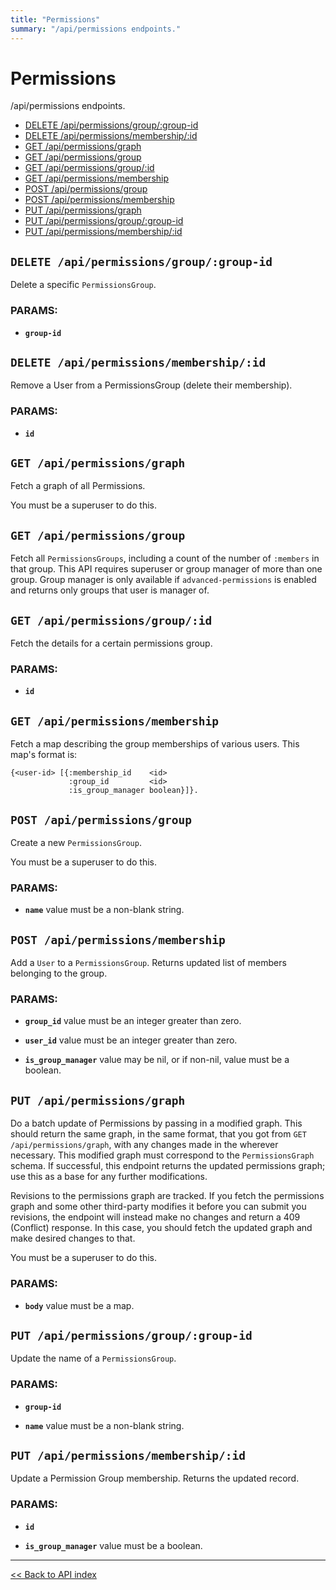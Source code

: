 ```yaml
---
title: "Permissions"
summary: "/api/permissions endpoints."
---
```


# Permissions

/api/permissions endpoints.

  - [DELETE /api/permissions/group/:group-id](#delete-apipermissionsgroupgroup-id)
  - [DELETE /api/permissions/membership/:id](#delete-apipermissionsmembershipid)
  - [GET /api/permissions/graph](#get-apipermissionsgraph)
  - [GET /api/permissions/group](#get-apipermissionsgroup)
  - [GET /api/permissions/group/:id](#get-apipermissionsgroupid)
  - [GET /api/permissions/membership](#get-apipermissionsmembership)
  - [POST /api/permissions/group](#post-apipermissionsgroup)
  - [POST /api/permissions/membership](#post-apipermissionsmembership)
  - [PUT /api/permissions/graph](#put-apipermissionsgraph)
  - [PUT /api/permissions/group/:group-id](#put-apipermissionsgroupgroup-id)
  - [PUT /api/permissions/membership/:id](#put-apipermissionsmembershipid)

## `DELETE /api/permissions/group/:group-id`

Delete a specific `PermissionsGroup`.

### PARAMS:

*  **`group-id`**

## `DELETE /api/permissions/membership/:id`

Remove a User from a PermissionsGroup (delete their membership).

### PARAMS:

*  **`id`**

## `GET /api/permissions/graph`

Fetch a graph of all Permissions.

You must be a superuser to do this.

## `GET /api/permissions/group`

Fetch all `PermissionsGroups`, including a count of the number of `:members` in that group.
  This API requires superuser or group manager of more than one group.
  Group manager is only available if `advanced-permissions` is enabled and returns only groups that user
  is manager of.

## `GET /api/permissions/group/:id`

Fetch the details for a certain permissions group.

### PARAMS:

*  **`id`**

## `GET /api/permissions/membership`

Fetch a map describing the group memberships of various users.
   This map's format is:

    {<user-id> [{:membership_id    <id>
                 :group_id         <id>
                 :is_group_manager boolean}]}.

## `POST /api/permissions/group`

Create a new `PermissionsGroup`.

You must be a superuser to do this.

### PARAMS:

*  **`name`** value must be a non-blank string.

## `POST /api/permissions/membership`

Add a `User` to a `PermissionsGroup`. Returns updated list of members belonging to the group.

### PARAMS:

*  **`group_id`** value must be an integer greater than zero.

*  **`user_id`** value must be an integer greater than zero.

*  **`is_group_manager`** value may be nil, or if non-nil, value must be a boolean.

## `PUT /api/permissions/graph`

Do a batch update of Permissions by passing in a modified graph. This should return the same graph, in the same
  format, that you got from `GET /api/permissions/graph`, with any changes made in the wherever necessary. This
  modified graph must correspond to the `PermissionsGraph` schema. If successful, this endpoint returns the updated
  permissions graph; use this as a base for any further modifications.

  Revisions to the permissions graph are tracked. If you fetch the permissions graph and some other third-party
  modifies it before you can submit you revisions, the endpoint will instead make no changes and return a
  409 (Conflict) response. In this case, you should fetch the updated graph and make desired changes to that.

You must be a superuser to do this.

### PARAMS:

*  **`body`** value must be a map.

## `PUT /api/permissions/group/:group-id`

Update the name of a `PermissionsGroup`.

### PARAMS:

*  **`group-id`** 

*  **`name`** value must be a non-blank string.

## `PUT /api/permissions/membership/:id`

Update a Permission Group membership. Returns the updated record.

### PARAMS:

*  **`id`** 

*  **`is_group_manager`** value must be a boolean.

---

[<< Back to API index](../api-documentation.md)